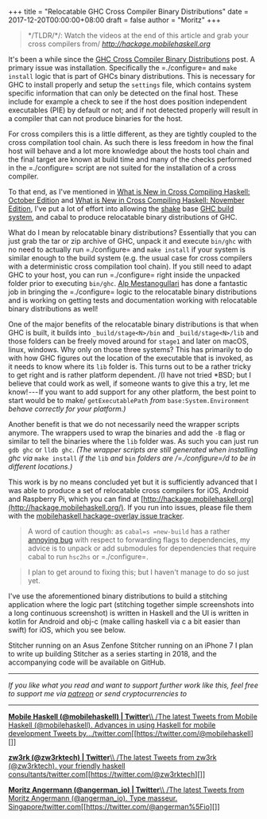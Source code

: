 +++
title = "Relocatable GHC Cross Compiler Binary Distributions"
date = 2017-12-20T00:00:00+08:00
draft = false
author = "Moritz"
+++

> \*/TLDR/\*/: Watch the videos at the end of this article and grab your
> cross compilers from/
> [_<http://hackage.mobilehaskell.org>_](http://hackage.mobilehaskell.org/)

It's been a while since the
[GHC
Cross Compiler Binary Distributions](https://medium.com/@zw3rk/ghc-cross-compiler-binary-distributions-490bb2c0c411) post. A primary issue was
installation. Specifically the =./configure= and `make install` logic
that is part of GHCs binary distributions. This is necessary for GHC to
install properly and setup the `settings` file, which contains system
specific information that can only be detected on the final host. These
include for example a check to see if the host does position independent
executables (PIE) by default or not; and if not detected properly will
result in a compiler that can not produce binaries for the host.

For cross compilers this is a little different, as they are tightly
coupled to the cross compilation tool chain. As such there is less
freedom in how the final host will behave and a lot more knowledge about
the hosts tool chain and the final target are known at build time and
many of the checks performed in the =./configure= script are not suited
for the installation of a cross compiler.

To that end, as I've mentioned in
[What
is New in Cross Compiling Haskell: October Edition](https://medium.com/@zw3rk/what-is-new-in-cross-compiling-haskell-b70decd4b3a6) and
[What
is New in Cross Compiling Haskell: November Edition](https://medium.com/@zw3rk/what-is-new-in-cross-compiling-haskell-56b9385ed93), I've put a lot of
effort into allowing the [shake](http://shakebuild.com/) base
[GHC build system](https://github.com/snowleopard/hadrian/), and cabal
to produce relocatable binary distributions of GHC.

What do I mean by relocatable binary distributions? Essentially that you
can just grab the tar or zip archive of GHC, unpack it and execute
`bin/ghc` with no need to actually run =./configure= and `make install`
if your system is similar enough to the build system (e.g. the usual
case for cross compilers with a deterministic cross compilation tool
chain). If you still need to adapt GHC to your host, you can
run =./configure= right inside the unpacked folder prior to executing
`bin/ghc`. [Alp Mestanogullari](https://github.com/alpmestan) has done
a fantastic job in bringing the =./configure= logic to the relocatable
binary distributions and is working on getting tests and documentation
working with relocatable binary distributions as well!

One of the major benefits of the relocatable binary distributions is
that when GHC is built, it builds into `_build/stage<N>/bin` and
`_build/stage<N>/lib` and those folders can be freely moved around for
`stage1` and later on macOS, linux, windows. Why only on those three
systems? This has primarily to do with how GHC figures out the location
of the executable that is invoked, as it needs to know where its `lib`
folder is. This turns out to be a rather tricky to get right and is
rather platform dependent. /(I have not tried \*BSD; but I believe that
could work as well, if someone wants to give this a try, let me
know! --- If you want to add support for any other platform, the best
point to start would be to make/ `getExecutablePath` _from_
`base:System.Environment` _behave correctly for your platform.)_

Another benefit is that we do not necessarily need the wrapper scripts
anymore. The wrappers used to wrap the binaries and add the `-B` flag or
similar to tell the binaries where the `lib` folder was. As such you can
just run `gdb ghc` or `lldb ghc`. _(The wrapper scripts are still
generated when installing ghc via_ `make install` _if the_ `lib` _and_
`bin` _folders are /=./configure=/d to be in different locations.)_

This work is by no means concluded yet but it is sufficiently advanced
that I was able to produce a set of relocatable cross compilers for iOS,
Android and Raspberry Pi, which you can find at
[http://hackage.mobilehaskell.org](http://hackage.mobilehaskell.org/).
If you run into issues, please file them with the
[mobilehaskell
hackage-overlay issue tracker](https://github.com/mobilehaskell/hackage-overlay/issues).

> A word of caution though: as `cabal=s =new-build` has a rather
> [annoying bug](https://github.com/haskell/cabal/issues/4939) with
> respect to forwarding flags to dependencies, my advice is to unpack or
> add submodules for dependencies that require cabal to run `hsc2hs`
> or =./configure=.

<!--quoteend-->

> I plan to get around to fixing this; but I haven't manage to do so
> just yet.

I've use the aforementioned binary distributions to build a stitching
application where the logic part (stitching together simple screenshots
into a long continuous screenshot) is written in Haskell and the UI is
written in kotlin for Android and obj-c (make calling haskell via c a
bit easier than swift) for iOS, which you see below.

Stitcher running on an Asus Zenfone
Stitcher running on an iPhone 7
I plan to write up building Stitcher as a series starting in 2018, and
the accompanying code will be available on GitHub.

---

_If you like what you read and want to support further work like this,
feel free to support me via_
[_patreon_](https://www.patreon.com/zw3rk) _or send cryptocurrencies
to_

---

<a id="orgb1a27e9"></a>
[**Mobile Haskell (@mobilehaskell) |
Twitter**\\\\
/The latest Tweets from Mobile Haskell (@mobilehaskell). Advances in
using Haskell for mobile development Tweets
by.../twitter.com](https://twitter.com/@mobilehaskell)[[<https://twitter.com/@mobilehaskell>][]]

<a id="orgaff58fc"></a>
[**zw3rk (@zw3rktech) | Twitter**\\\\
/The latest Tweets from zw3rk (@zw3rktech). your friendly haskell
consultants/twitter.com](https://twitter.com/@zw3rktech)[[<https://twitter.com/@zw3rktech>][]]

<a id="org8b09621"></a>
[**Moritz Angermann (@angerman\_io) |
Twitter**\\\\
/The latest Tweets from Moritz Angermann (@angerman\_io). Type masseur.
Singapore/twitter.com](https://twitter.com/@angerman%5Fio)[[<https://twitter.com/@angerman%5Fio>][]]
